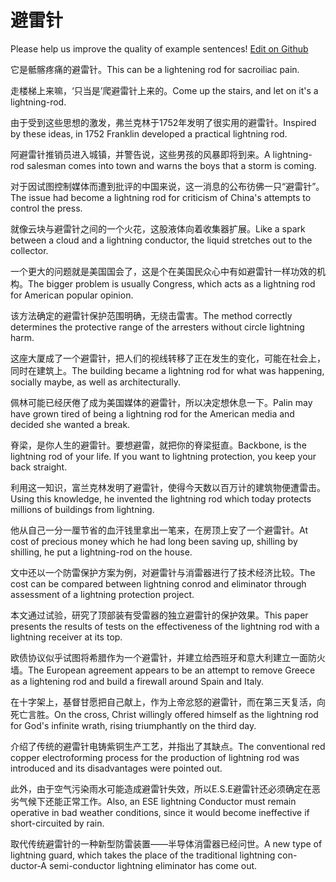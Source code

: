 # 避雷针

Please help us improve the quality of example sentences! [Edit on Github](https://github.com/jiyushe/jiyu-example-sentence-source/blob/main/chinese/bileizhen.md)

<p><span class="chinese">它是骶髂疼痛的避雷针。</span><span class="english">This can be a lightening rod for sacroiliac pain.</span></p>

<p><span class="chinese">走楼梯上来嘛，‘只当是’爬避雷针上来的。</span><span class="english">Come up the stairs, and let on it's a lightning-rod.</span></p>

<p><span class="chinese">由于受到这些思想的激发，弗兰克林于1752年发明了很实用的避雷针。</span><span class="english">Inspired by these ideas, in 1752 Franklin developed a practical lightning rod.</span></p>

<p><span class="chinese">阿避雷针推销员进入城镇，并警告说，这些男孩的风暴即将到来。</span><span class="english">A lightning-rod salesman comes into town and warns the boys that a storm is coming.</span></p>

<p><span class="chinese">对于因试图控制媒体而遭到批评的中国来说，这一消息的公布彷佛一只“避雷针”。</span><span class="english">The issue had become a lightning rod for criticism of China's attempts to control the press.</span></p>

<p><span class="chinese">就像云块与避雷针之间的一个火花，这股液体向着收集器扩展。</span><span class="english">Like a spark between a cloud and a lightning conductor, the liquid stretches out to the collector.</span></p>

<p><span class="chinese">一个更大的问题就是美国国会了，这是个在美国民众心中有如避雷针一样功效的机构。</span><span class="english">The bigger problem is usually Congress, which acts as a lightning rod for American popular opinion.</span></p>

<p><span class="chinese">该方法确定的避雷针保护范围明确，无绕击雷害。</span><span class="english">The method correctly determines the protective range of the arresters without circle lightning harm.</span></p>

<p><span class="chinese">这座大厦成了一个避雷针，把人们的视线转移了正在发生的变化，可能在社会上，同时在建筑上。</span><span class="english">The building became a lightning rod for what was happening, socially maybe, as well as architecturally.</span></p>

<p><span class="chinese">佩林可能已经厌倦了成为美国媒体的避雷针，所以决定想休息一下。</span><span class="english">Palin may have grown tired of being a lightning rod for the American media and decided she wanted a break.</span></p>

<p><span class="chinese">脊梁，是你人生的避雷针。要想避雷，就把你的脊梁挺直。</span><span class="english">Backbone, is the lightning rod of your life. If you want to lightning protection, you keep your back straight.</span></p>

<p><span class="chinese">利用这一知识，富兰克林发明了避雷针，使得今天数以百万计的建筑物便遭雷击。</span><span class="english">Using this knowledge, he invented the lightning rod which today protects millions of buildings from lightning.</span></p>

<p><span class="chinese">他从自己一分一厘节省的血汗钱里拿出一笔来，在房顶上安了一个避雷针。</span><span class="english">At cost of precious money which he had long been saving up, shilling by shilling, he put a lightning-rod on the house.</span></p>

<p><span class="chinese">文中还以一个防雷保护方案为例，对避雷针与消雷器进行了技术经济比较。</span><span class="english">The cost can be compared between lightning conrod and eliminator through assessment of a lightning protection project.</span></p>

<p><span class="chinese">本文通过试验，研究了顶部装有受雷器的独立避雷针的保护效果。</span><span class="english">This paper presents the results of tests on the effectiveness of the lightning rod with a lightning receiver at its top.</span></p>

<p><span class="chinese">欧债协议似乎试图将希腊作为一个避雷针，并建立给西班牙和意大利建立一面防火墙。</span><span class="english">The European agreement appears to be an attempt to remove Greece as a lightening rod and build a firewall around Spain and Italy.</span></p>

<p><span class="chinese">在十字架上，基督甘愿把自己献上，作为上帝忿怒的避雷针，而在第三天复活，向死亡言胜。</span><span class="english">On the cross, Christ willingly offered himself as the lightning rod for God's infinite wrath, rising triumphantly on the third day.</span></p>

<p><span class="chinese">介绍了传统的避雷针电铸紫铜生产工艺，并指出了其缺点。</span><span class="english">The conventional red copper electroforming process for the production of lightning rod was introduced and its disadvantages were pointed out.</span></p>

<p><span class="chinese">此外，由于空气污染雨水可能造成避雷针失效，所以E.S.E避雷针还必须确定在恶劣气候下还能正常工作。</span><span class="english">Also, an ESE lightning Conductor must remain operative in bad weather conditions, since it would become ineffective if short-circuited by rain.</span></p>

<p><span class="chinese">取代传统避雷针的一种新型防雷装置——半导体消雷器已经问世。</span><span class="english">A new type of lightning guard, which takes the place of the traditional lightning con- ductor-A semi-conductor lightning eliminator has come out.</span></p>

